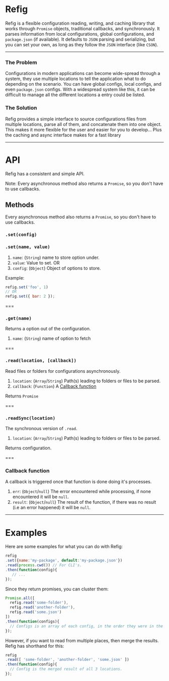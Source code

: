 Refig
=====
Refig is a flexible configuration reading, writing, and caching library that works through `Promise` objects, traditional callbacks, and synchronously.  It parses information from local configurations, global configurations, and `package.json` (if available).  It defaults to `JSON` parsing and serializing, but you can set your own, as long as they follow the `JSON` interface (like `CSON`).

---

### The Problem
Configurations in modern applications can become wide-spread through a system, they use multiple locations to tell the application what to do depending on the scenario.  You can have global configs, local configs, and even `package.json` configs.  With a widespread system like this, it can be difficult to manage all the different locations a entry could be listed.

### The Solution
Refig provides a simple interface to source configurations files from multiple locations, parse all of them, and concatenate them into one object.  This makes it more flexible for the user and easier for you to develop...  Plus the caching and async interface makes for a fast library

---

# API
Refig has a consistent and simple API.

Note: Every asynchronous method also returns a `Promise`, so you don't have to use callbacks.

## Methods
Every asynchronous method also returns a `Promise`, so you don't have to use callbacks.

### `.set(config)`
### `.set(name, value)`
  1. `name`: (`String`) name to store option under.
  2. `value`: Value to set.
OR
  1. `config`: (`Object`) Object of options to store.

Example:
```javascript
refig.set('foo', 1)
// OR
refig.set({ bar: 2 });
```

===

### `.get(name)`
Returns a option out of the configuration.
  1. `name`: (`String`) name of option to fetch

===

### `.read(location, [callback])`
Read files or folders for configurations asynchronously.
  1. `location`: (`Array`/`String`) Path(s) leading to folders or files to be parsed.
  2. `callback`: (`Function`) A [Callback function](#callback-function)

Returns `Promise`

===

### `.readSync(location)`
The synchronous version of `.read`.
  1. `location`: (`Array`/`String`) Path(s) leading to folders or files to be parsed.

Returns configuration.

===

### Callback function
A callback is triggered once that function is done doing it's processes.
  1. `err`: (`Object`/`null`) The error encountered while processing, if none encountered it will be `null`.
  2. `result`: (`Object`/`null`) The result of the function, if there was no result (i.e an error happened) it will be `null`.  

---

# Examples
Here are some examples for what you can do with Refig:

```javascript
refig
.set({name:'my-package', default:'my-package.json'})
.read(process.cwd()) // For CLI's.
.then(function(config){
   // ...
});
```

Since they return promises, you can cluster them:
```javascript
Promise.all([
  refig.read('some-folder'),
  refig.read('another-folder'),
  refig.read('some.json')
])
.then(function(configs){
  // Configs is an array of each config, in the order they were in the array.
});
```

However, if you want to read from multiple places, then merge the results.  Refig has shorthand for this:
```javascript
refig
.read([ 'some-folder', 'another-folder', 'some.json' ])
.then(function(config){
  // Config is the merged result of all 3 locations.
});
```

